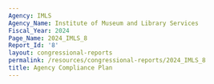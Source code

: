 ```yaml
---
Agency: IMLS
Agency_Name: Institute of Museum and Library Services
Fiscal_Year: 2024
Page_Name: 2024_IMLS_8
Report_Id: '8'
layout: congressional-reports
permalink: /resources/congressional-reports/2024_IMLS_8
title: Agency Compliance Plan
---
```

